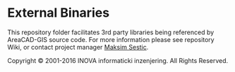 ﻿# External Binaries

This repository folder facilitates 3rd party libraries being referenced by AreaCAD-GIS source code. For more information please see repository Wiki, or contact project manager [Maksim Sestic](https://github.com/SesticM).

Copyright © 2001-2016 INOVA informaticki inzenjering. All Rights Reserved. 

